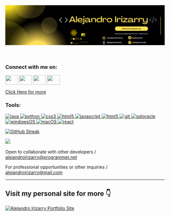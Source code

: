  <head>
    <link rel="stylesheet" href="/styles.css">
  </head>
    <body>
      <header><img src="/banner.png"></header>
      <!-- Socials -->
      <h3 align="left">Connect with me on:</h3>
      <p align="left">
      <a href="https://twitter.com/aleirizarryn" target="_blank"><img align="center" src="https://www.svgrepo.com/show/80427/twitter.svg" alt="" height="30" width="40" /></a>
      <a href="https://www.linkedin.com/in/alejandroirizarry/" target="blank"><img align="center" src="https://www.svgrepo.com/show/299484/linkedin.svg" alt="" height="30" width="40" /></a>
      <a href="https://www.instagram.com/alejandrocodes/" target="blank"><img align="center" src="https://www.svgrepo.com/show/217758/instagram.svg" alt="" height="30" width="40" /></a>
        <a href="https://alejandroirizarry.github.io" target="blank"><img align="center" src="https://www.svgrepo.com/show/294232/html-website.svg" alt="" height="30" width="40" /></a>
</p>
  <a href="https://linktr.ee/aleirizarry" target="_blank">Click Here for more</a>
      <!-- Skills -->
      <h3 align="left">Tools:</h3>
<p align="left"> <a href="https://www.java.com/en/" target="_blank"> <img src="https://www.svgrepo.com/show/249774/java.svg" alt="java" width="40" height="40"/> </a> 
  <a href="https://www.python.org/" target="_blank"> <img src="https://www.svgrepo.com/show/354238/python.svg" alt="python" width="40" height="40"/> </a> 
  <a href="https://www.w3schools.com/css/" target="_blank"> <img src="https://www.svgrepo.com/show/373535/css.svg" alt="css3" width="40" height="40"/> </a> 
  <a href="https://www.w3.org/html/" target="_blank"> <img src="https://www.svgrepo.com/show/353884/html-5.svg" alt="html5" width="40" height="40"/> </a> <a href="https://www.javascript.com/" target="_blank"> <img src="https://www.svgrepo.com/show/349419/javascript.svg" alt="javascript" width="40" height="40"/> </a> 
  <a href="https://learn.microsoft.com/en-us/dotnet/csharp/" target="_blank"> <img src="https://www.svgrepo.com/show/353622/c-sharp.svg" alt="html5" width="40" height="40"/> </a>
  <a href="https://git-scm.com/" target="_blank"> <img src="https://www.vectorlogo.zone/logos/git-scm/git-scm-icon.svg" alt="git" width="40" height="40"/> </a> 
  <a href="https://www.oracle.com/database/sqldeveloper/" target="_blank"> <img src="https://www.svgrepo.com/show/255832/sql.svg" alt="sqloracle" width="40" height="40"/> </a> 
  <a href="https://www.microsoft.com/en-us/windows?r=1" target="_blank"> <img src="https://www.svgrepo.com/show/176748/windows-windows.svg" alt="windowsOS" width="40" height="40"/> </a> 
  <a href="https://www.apple.com/lae/macos/ventura/" target="_blank"> <img src="https://www.svgrepo.com/show/40974/apple.svg" alt="macOS" width="40" height="40"/> </a> 
  <a href="https://react.dev/" target="_blank"> <img src="https://cdn.worldvectorlogo.com/logos/react-2.svg" alt="react" width="40" height="40"/> </a> 
</p>
 
 
 [![GitHub Streak](https://streak-stats.demolab.com?user=AlejandroIrizarry&theme=javascript-dark&border_radius=15&date_format=M%20j%5B%2C%20Y%5D&mode=weekly&card_width=500)](https://git.io/streak-stats)
 
 
 ![](https://komarev.com/ghpvc/?username=AlejandroIrizarry&color=grey)
  
  <p>Open to collaborate with other developers / <a href="mailto:alejandroirizarry@programmer.net">alejandroirizarry@programmer.net</a></p>
  <p>For professional opportunities or other inquiries / <a href="mailto:alejandroirizarry@mail.com">alejandroirizarry@mail.com</a></p>
  <hr>
  
  <h2>Visit my personal site for more 👇</h2>
  
  [![Alejandro Irizarry Portfolio Site](https://media.licdn.com/dms/image/D4E2DAQF_WSD20PrsTw/profile-treasury-image-shrink_800_800/0/1704570273161?e=1705176000&v=beta&t=ygTlStx04q3UjG-X4N3U5QjkMMinsZeoyv2KzG6lcqE)](https://AlejandroIrizarry.github.io)
 
